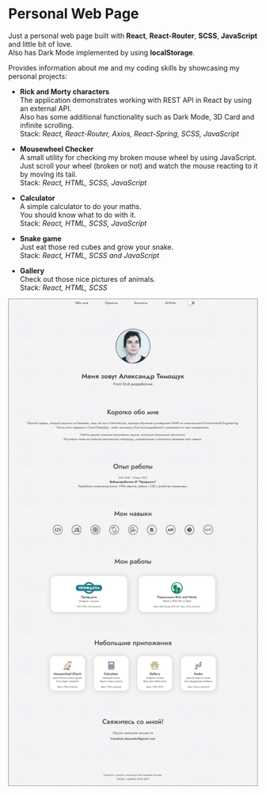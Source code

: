 # Personal Web Page

Just a personal web page built with <b>React</b>, <b>React-Router</b>, <b>SCSS</b>, <b>JavaScript</b>
and little bit of love. <br>
Also has Dark Mode implemented by using <b>localStorage</b>.

Provides information about me and my coding skills by showcasing my personal projects:

- <b>Rick and Morty characters</b> <br>
  The application demonstrates working with REST API in React by using an external API. <br>
  Also has some additional functionality such as Dark Mode, 3D Card and infinite scrolling. <br>
  Stack: *React, React-Router, Axios, React-Spring, SCSS, JavaScript* 
  

- <b>Mousewheel Checker</b> <br>
  A small utility for checking my broken mouse wheel by using JavaScript. <br>
  Just scroll your wheel (broken or not) and watch the mouse reacting to it by moving its tail.<br>
  Stack: *React, HTML, SCSS, JavaScript*


- <b>Calculator</b><br>
  A simple calculator to do your maths. <br>
  You should know what to do with it. <br>
  Stack: *React, HTML, SCSS, JavaScript*


- <b>Snake game</b> <br>
  Just eat those red cubes and grow your snake. <br>
  Stack: *React, HTML, SCSS and JavaScript* <br>


- <b>Gallery</b> <br>
  Check out those nice pictures of animals. <br>
  Stack: *React, HTML, SCSS* <br>

  
![](screenshot.jpg)
